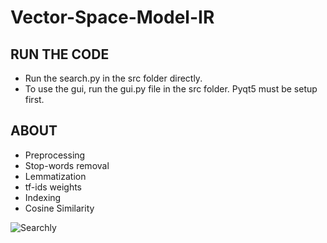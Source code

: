 # Vector-Space-Model-IR

## RUN THE CODE ##

- Run the search.py in the src folder directly.
- To use the gui, run the gui.py file in the src folder. Pyqt5 must be setup first. 

## ABOUT

- Preprocessing
- Stop-words removal
- Lemmatization
- tf-ids weights
- Indexing
- Cosine Similarity

![Searchly](https://user-images.githubusercontent.com/33652779/116815418-ed42ca00-ab76-11eb-9408-e7a8613fc372.png)



